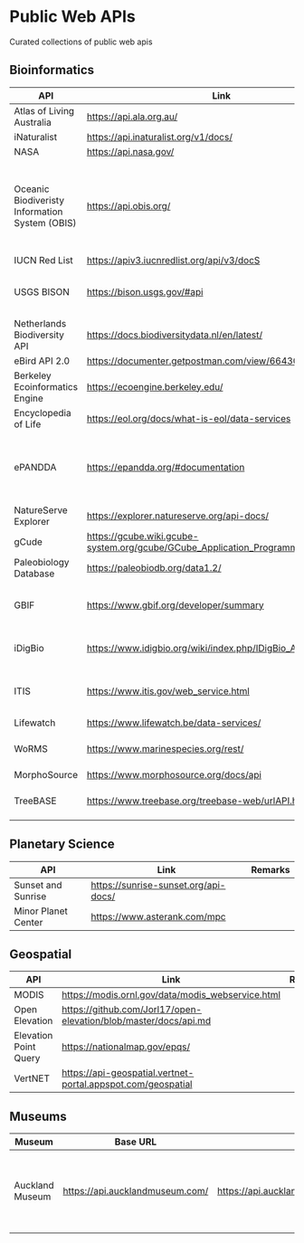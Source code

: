 # Public Web APIs
Curated collections of public web apis

## Bioinformatics
| API | Link | Remarks |
| --- | --- | --- |
| Atlas of Living Australia | https://api.ala.org.au/ | |
| iNaturalist | https://api.inaturalist.org/v1/docs/ | |
| NASA | https://api.nasa.gov/ | |
| Oceanic Biodiveristy Information System (OBIS) | https://api.obis.org/ | Global open-access data and information clearing-house on marine biodiversity |
| IUCN Red List | https://apiv3.iucnredlist.org/api/v3/docS | |
| USGS BISON | https://bison.usgs.gov/#api | Biodiversity Information Serving Our Nation |
| Netherlands Biodiversity API | https://docs.biodiversitydata.nl/en/latest/ | |
| eBird API 2.0 | https://documenter.getpostman.com/view/664302/S1ENwy59 | |
| Berkeley Ecoinformatics Engine | https://ecoengine.berkeley.edu/ | |
| Encyclopedia of Life | https://eol.org/docs/what-is-eol/data-services |  |
| ePANDDA | https://epandda.org/#documentation | enhancing Paleontological and Neontological Data Discovery API |
| NatureServe Explorer | https://explorer.natureserve.org/api-docs/ | |
| gCude | https://gcube.wiki.gcube-system.org/gcube/GCube_Application_Programming_Interface | |
| Paleobiology Database | https://paleobiodb.org/data1.2/ | |
| GBIF | https://www.gbif.org/developer/summary | Global Biodiversity Information Facility |
| iDigBio | https://www.idigbio.org/wiki/index.php/IDigBio_API | Integrated Digitized Biocollections |
| ITIS | https://www.itis.gov/web_service.html | Integrated Taxonomic Information System |
| Lifewatch | https://www.lifewatch.be/data-services/ | |
| WoRMS | https://www.marinespecies.org/rest/ | World Register of Marine Species |
| MorphoSource | https://www.morphosource.org/docs/api | |
| TreeBASE | https://www.treebase.org/treebase-web/urlAPI.html | Repository of phylogenetic information |

## Planetary Science
| API | Link | Remarks |
| --- | --- | --- |
| Sunset and Sunrise | https://sunrise-sunset.org/api-docs/ | |
| Minor Planet Center | https://www.asterank.com/mpc | |


## Geospatial
| API | Link | Remarks |
| --- | --- | --- |
| MODIS | https://modis.ornl.gov/data/modis_webservice.html | |
| Open Elevation | https://github.com/Jorl17/open-elevation/blob/master/docs/api.md | |
| Elevation Point Query | https://nationalmap.gov/epqs/ | |
| VertNET | https://api-geospatial.vertnet-portal.appspot.com/geospatial | |

## Museums
| Museum | Base URL | Documentation | Description |
| ------ | -------- | ------------- | ----------- |
| Auckland Museum | https://api.aucklandmuseum.com/ | https://api.aucklandmuseum.com/swagger/index.html | A collection of endpoints providing access to all digitital collections | 

